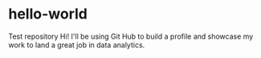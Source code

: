 # hello-world
Test repository
Hi! I'll be using Git Hub to build a profile and showcase my work to land a great job in data analytics.
